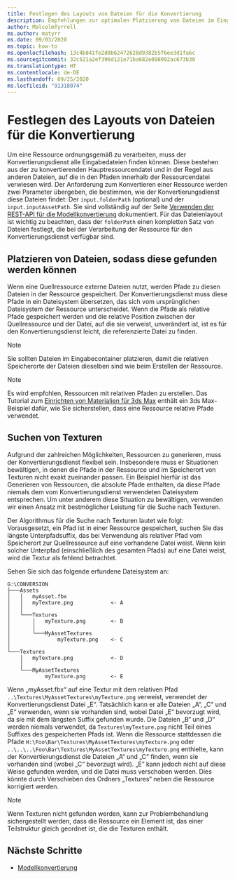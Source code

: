 ```yaml
---
title: Festlegen des Layouts von Dateien für die Konvertierung
description: Empfehlungen zur optimalen Platzierung von Dateien im Eingabecontainer.
author: MalcolmTyrrell
ms.author: matyrr
ms.date: 09/03/2020
ms.topic: how-to
ms.openlocfilehash: 13c4b841fe2d0b62472628d9382b5f6ee3d1fa6c
ms.sourcegitcommit: 32c521a2ef396d121e71ba682e098092ac673b30
ms.translationtype: HT
ms.contentlocale: de-DE
ms.lasthandoff: 09/25/2020
ms.locfileid: "91318074"
---
```

# <a name="laying-out-files-for-conversion"></a>Festlegen des Layouts von Dateien für die Konvertierung

Um eine Ressource ordnungsgemäß zu verarbeiten, muss der Konvertierungsdienst alle Eingabedateien finden können.
Diese bestehen aus der zu konvertierenden Hauptressourcendatei und in der Regel aus anderen Dateien, auf die in den Pfaden innerhalb der Ressourcendatei verwiesen wird.
Der Anforderung zum Konvertieren einer Ressource werden zwei Parameter übergeben, die bestimmen, wie der Konvertierungsdienst diese Dateien findet: Der `input.folderPath` (optional) und der `input.inputAssetPath`.
Sie sind vollständig auf der Seite [Verwenden der REST-API für die Modellkonvertierung](conversion-rest-api.md) dokumentiert.
Für das Dateienlayout ist wichtig zu beachten, dass der `folderPath` einen kompletten Satz von Dateien festlegt, die bei der Verarbeitung der Ressource für den Konvertierungsdienst verfügbar sind.

## <a name="placing-files-so-they-can-be-found"></a>Platzieren von Dateien, sodass diese gefunden werden können

Wenn eine Quellressource externe Dateien nutzt, werden Pfade zu diesen Dateien in der Ressource gespeichert.
Der Konvertierungsdienst muss diese Pfade in ein Dateisystem übersetzen, das sich vom ursprünglichen Dateisystem der Ressource unterscheidet.
Wenn die Pfade als relative Pfade gespeichert werden und die relative Position zwischen der Quellressource und der Datei, auf die sie verweist, unverändert ist, ist es für den Konvertierungsdienst leicht, die referenzierte Datei zu finden.

> [!Note]
> Sie sollten Dateien im Eingabecontainer platzieren, damit die relativen Speicherorte der Dateien dieselben sind wie beim Erstellen der Ressource.

> [!Note]
> Es wird empfohlen, Ressourcen mit relativen Pfaden zu erstellen.
> Das Tutorial zum [Einrichten von Materialien für 3ds Max](../../tutorials/modeling/3dsmax-material-setup.md) enthält ein 3ds Max-Beispiel dafür, wie Sie sicherstellen, dass eine Ressource relative Pfade verwendet.

## <a name="finding-textures"></a>Suchen von Texturen

Aufgrund der zahlreichen Möglichkeiten, Ressourcen zu generieren, muss der Konvertierungsdienst flexibel sein.
Insbesondere muss er Situationen bewältigen, in denen die Pfade in der Ressource und im Speicherort von Texturen nicht exakt zueinander passen.
Ein Beispiel hierfür ist das Generieren von Ressourcen, die absolute Pfade enthalten, da diese Pfade niemals dem vom Konvertierungsdienst verwendeten Dateisystem entsprechen.
Um unter anderem diese Situation zu bewältigen, verwenden wir einen Ansatz mit bestmöglicher Leistung für die Suche nach Texturen.

Der Algorithmus für die Suche nach Texturen lautet wie folgt: Vorausgesetzt, ein Pfad ist in einer Ressource gespeichert, suchen Sie das längste Unterpfadsuffix, das bei Verwendung als relativer Pfad vom Speicherort zur Quellressource auf eine vorhandene Datei weist.
Wenn kein solcher Unterpfad (einschließlich des gesamten Pfads) auf eine Datei weist, wird die Textur als fehlend betrachtet.

Sehen Sie sich das folgende erfundene Dateisystem an: 
```
G:\CONVERSION
├───Assets
│   │   myAsset.fbx
│   │   myTexture.png            <- A
│   │
│   └───Textures
│       │   myTexture.png        <- B
│       │
│       └───MyAssetTextures
│               myTexture.png    <- C
│
└───Textures
    │   myTexture.png            <- D
    │
    └───MyAssetTextures
            myTexture.png        <- E
```
Wenn „myAsset.fbx“ auf eine Textur mit dem relativen Pfad `..\Textures\MyAssetTextures\myTexture.png` verweist, verwendet der Konvertierungsdienst Datei „E“. Tatsächlich kann er alle Dateien „A“, „C“ und „E“ verwenden, wenn sie vorhanden sind, wobei Datei „E“ bevorzugt wird, da sie mit dem längsten Suffix gefunden wurde.
Die Dateien „B“ und „D“ werden niemals verwendet, da `Textures\myTexture.png` nicht Teil eines Suffixes des gespeicherten Pfads ist.
Wenn die Ressource stattdessen die Pfade `H:\Foo\Bar\Textures\MyAssetTextures\myTexture.png` oder `..\..\..\Foo\Bar\Textures\MyAssetTextures\myTexture.png` enthielte, kann der Konvertierungsdienst die Dateien „A“ und „C“ finden, wenn sie vorhanden sind (wobei „C“ bevorzugt wird). „E“ kann jedoch nicht auf diese Weise gefunden werden, und die Datei muss verschoben werden.
Dies könnte durch Verschieben des Ordners „Textures“ neben die Ressource korrigiert werden.

> [!Note]
> Wenn Texturen nicht gefunden werden, kann zur Problembehandlung sichergestellt werden, dass die Ressource ein Element ist, das einer Teilstruktur gleich geordnet ist, die die Texturen enthält.

## <a name="next-steps"></a>Nächste Schritte

- [Modellkonvertierung](model-conversion.md)
